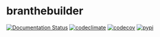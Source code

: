 # branthebuilder

[![Documentation Status](https://readthedocs.org/projects/branthebuilder/badge/?version=latest)](https://branthebuilder.readthedocs.io/en/latest)
[![codeclimate](https://img.shields.io/codeclimate/maintainability/endremborza/branthebuilder.svg)](https://codeclimate.com/github/endremborza/branthebuilder)
[![codecov](https://img.shields.io/codecov/c/github/endremborza/branthebuilder)](https://codecov.io/gh/endremborza/branthebuilder)
[![pypi](https://img.shields.io/pypi/v/branthebuilder.svg)](https://pypi.org/project/branthebuilder/)

